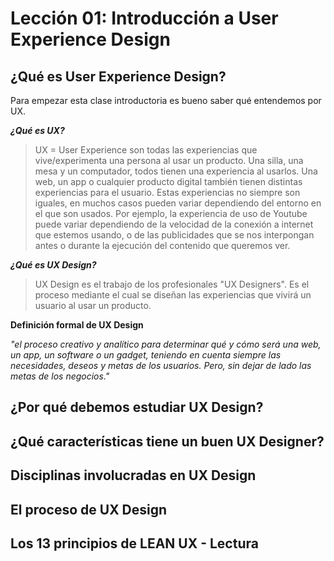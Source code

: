 # Lección 01: Introducción a User Experience Design

## ¿Qué es User Experience Design?

Para empezar esta clase introductoria es bueno saber qué entendemos por UX. 




***¿Qué es UX?***
> UX = User Experience son todas las experiencias que vive/experimenta una persona al usar un producto. Una silla, una mesa y un computador, todos tienen una experiencia al usarlos. 
> Una web, un app o cualquier producto digital también tienen distintas experiencias para el usuario. Estas experiencias no siempre son iguales, en muchos casos pueden variar dependiendo del entorno en el que son usados. Por ejemplo, la experiencia de uso de Youtube puede variar dependiendo de la velocidad de la conexión a internet que estemos usando, o de las publicidades que se nos interpongan antes o durante la ejecución del contenido que queremos ver.

<!--- Slide 3 --->

***¿Qué es UX Design?***

> UX Design es el trabajo de los profesionales "UX Designers". Es el proceso mediante el cual se diseñan las experiencias que vivirá un usuario al usar un producto. 

<!--- Slide 4 --->

**Definición formal de UX Design** 

*"el proceso creativo y analítico para determinar qué y cómo será una web, un app, un software o un gadget, teniendo en cuenta siempre las necesidades, deseos y metas de los usuarios. Pero, sin dejar de lado las metas de los negocios."* 

<!--- Slide 5 --->
<!--- Slide 6 --->
<!--- Slide 7 --->
<!--- Slide 8 --->
<!--- Slide 9 --->

## ¿Por qué debemos estudiar UX Design?
## ¿Qué características tiene un buen UX Designer?
## Disciplinas involucradas en UX Design
## El proceso de UX Design
## Los 13 principios de LEAN UX - Lectura